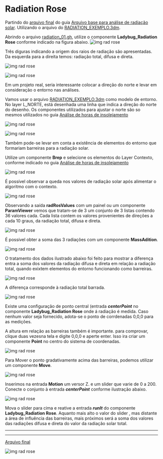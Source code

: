 # Radiation Rose

Partindo do [arquivo final](./radiation_01.gh) do guia [Arquivo base para análise de radiação solar](./radiation.md). Utilizando o arquivo do [RADIATION_EXEMPLO.3dm](./RADIATION_EXEMPLO.3dm).


Abrindo o arquivo [radiation_01.gh](./radiation_01.gh), utilize o componente **Ladybug_Radiation Rose** conforme indicado na figura abaixo.
![img rad rose](./radiation_08.jpg)

Três diguras indicando a origem dos raios de radiação são apresentadas. Da esquerda para a direita temos: radiação total, difusa e direta.

![img rad rose](./radiation_09.jpg)

![img rad rose](./radiation_10.jpg)

Em um projeto real, seria interessante colocar a direção do norte e levar em consideração o entorno nas análises.

Vamos usar o arquivo [RADIATION_EXEMPLO.3dm](./RADIATION_EXEMPLO.3dm) como modelo de entorno. No layer L_NORTE, está desenhada uma linha que indica a direção do norte do desenho. Os componentes utilizados para ajustar o norte são so mesmos utilizados no guia [Análise de horas de insolejamento](../sunpath/Analise_horas_de_sol.md)

![img rad rose](./radiation_11.jpg)

![img rad rose](./radiation_11_b.jpg)

Também pode-se levar em conta a existência de elementos do entorno que formariam barreiras para a radiação solar.

Utilize um componente **Brep** e selecione os elementos do Layer Contexto, conforme indicado no guia [Análise de horas de insolejamento](../sunpath/Analise_horas_de_sol.md)

![img rad rose](./radiation_12.jpg)

É possível observar a queda nos valores de radiação solar após alimentar o algoritmo com o contexto.

![img rad rose](./radiation_13.jpg)

Observando a saída **radRosValues** com um painel ou um componente **ParamViewer** vemos que tratam-se de 3 um conjunto de 3 listas contendo 36 valores cada. Cada lista contem os valores provenientes de direções a cada 10 graus, da radiação total, difusa e direta. 

![img rad rose](./radiation_14.jpg)

É possível obter a soma das 3 radiações com um componente **MassAdition**.

![img rad rose](./radiation_15.jpg)

O tratamento dos dados ilustrado abaixo foi feito para mostrar a diferença entra a soma dos valores da radiação difusa e direta em relação a radiação total, quando exixtem elementos do entorno funcionando como barreiras.

![img rad rose](./radiation_16.jpg)

A diferença corresponde à radiação total barrada.

![img rad rose](./radiation_17.jpg)

Existe uma configuração de ponto central (entrada **_centerPoint_** no componente **Ladybug_Radiation Rose** onde á radiação é medida. Caso nenhum valor seja fornecido, adota-se o ponto de corrdenadas 0,0,0 para as medições.

A altura em relação as barreiras também é importante. para comprovar, clique duas vezesna tela e digite 0,0,0 e aperte enter. Isso ira criar um componente **Point** no centro do sistema de coordenadas.

![img rad rose](./radiation_18.jpg)

Para Mover o ponto gradativamente acima das barreiras, podemos utilizar um componente **Move**.

![img rad rose](./radiation_19.jpg)

Inserimos na entrada **Motion** um versor Z. e um slider que varie de 0 a 200. Conecte o conjunto à entrada **_centerPoint_** conforme ilustração abaixo.

![img rad rose](./radiation_20.jpg)

Mova o slider para cima e reative a entrada **_runIt_** do componente **Ladybug_Radiation Rose**. Aquanto mais alto o valor do slider , mas distante a área de influência das barreiras, mais próximos será a soma dos valores das radiações difusa e direta do valor da radiação solar total.

_______________________________________
_______________________________________
[Arquivo final](./radiation_03.gh)

![img rad rose](./radiation_03_final.png)

